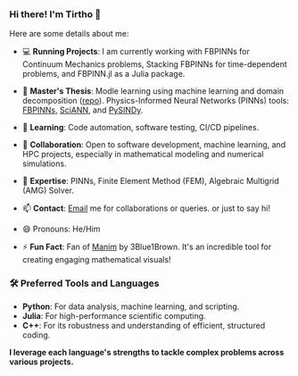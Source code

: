### Hi there! I'm Tirtho 👋

<!--
**tirtho109/tirtho109** is a ✨ _special_ ✨ repository because its `README.md` (this file) appears on your GitHub profile.

Here are some ideas to get you started:

- 🔭 I’m currently working on ...
- 🌱 I’m currently learning ...
- 👯 I’m looking to collaborate on ...
- 🤔 I’m looking for help with ...
- 💬 Ask me about ...
- 📫 How to reach me: ...
- 😄 Pronouns: ...
- ⚡ Fun fact: ...
-->
Here are some details about me:

- 💻 **Running Projects**: I am currently working with FBPINNs for Continuum Mechanics problems, Stacking FBPINNs for time-dependent problems, and FBPINN.jl as a Julia package. 
- 🔭 **Master's Thesis**: Modle learning using machine learning and domain decomposition ([repo](https://github.com/tirtho109/MasterThesis)). Physics-Informed Neural Networks (PINNs) tools: [FBPINNs](https://github.com/benmoseley/FBPINNs), [SciANN](https://github.com/sciann/sciann), and [PySINDy](https://github.com/dynamicslab/pysindy).
  
- 🌱 **Learning**: Code automation, software testing, CI/CD pipelines.
  
- 👯 **Collaboration**: Open to software development, machine learning, and HPC projects, especially in mathematical modeling and numerical simulations.
  
- 💬 **Expertise**: PINNs, Finite Element Method (FEM), Algebraic Multigrid (AMG) Solver.
  
- 📫 **Contact**: [Email](tirthoss109@gmail.com) me for collaborations or queries. or just to say hi!
  
- 😄 Pronouns: He/Him
  
- ⚡ **Fun Fact**: Fan of [Manim](https://github.com/3b1b/manim) by 3Blue1Brown. It's an incredible tool for creating engaging mathematical visuals!

### 🛠️ Preferred Tools and Languages

- **Python**: For data analysis, machine learning, and scripting.
- **Julia**: For high-performance scientific computing.
- **C++**: For its robustness and understanding of efficient, structured coding.

**I leverage each language's strengths to tackle complex problems across various projects.**
